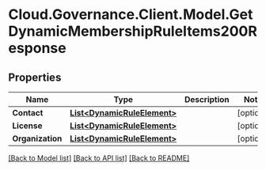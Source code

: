 # Cloud.Governance.Client.Model.GetDynamicMembershipRuleItems200Response
## Properties

Name | Type | Description | Notes
------------ | ------------- | ------------- | -------------
**Contact** | [**List&lt;DynamicRuleElement&gt;**](DynamicRuleElement.md) |  | [optional] 
**License** | [**List&lt;DynamicRuleElement&gt;**](DynamicRuleElement.md) |  | [optional] 
**Organization** | [**List&lt;DynamicRuleElement&gt;**](DynamicRuleElement.md) |  | [optional] 

[[Back to Model list]](../README.md#documentation-for-models) [[Back to API list]](../README.md#documentation-for-api-endpoints) [[Back to README]](../README.md)

